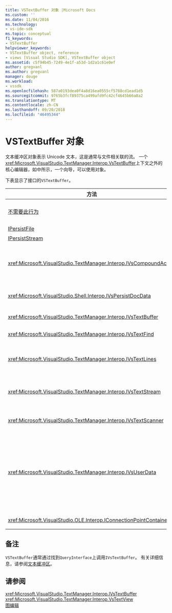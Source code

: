 ```yaml
---
title: VSTextBuffer 对象 |Microsoft Docs
ms.custom: ''
ms.date: 11/04/2016
ms.technology:
- vs-ide-sdk
ms.topic: conceptual
f1_keywords:
- VSTextBuffer
helpviewer_keywords:
- VSTextBuffer object, reference
- views [Visual Studio SDK], VSTextBuffer object
ms.assetid: c5f94b45-7249-4e1f-a53d-1d2a1c61e0ef
author: gregvanl
ms.author: gregvanl
manager: douge
ms.workload:
- vssdk
ms.openlocfilehash: 587a0193dea0f4a8d16ea0555cf5788cd1ead1d5
ms.sourcegitcommit: 9765b3fcf89375ca499afd9fc42cf4645b66a8a2
ms.translationtype: MT
ms.contentlocale: zh-CN
ms.lasthandoff: 09/20/2018
ms.locfileid: "46495344"
---
```

# <a name="vstextbuffer-object"></a>VSTextBuffer 对象
文本缓冲区对象表示 Unicode 文本，这是通常与文件相关联的流。 一个<xref:Microsoft.VisualStudio.TextManager.Interop.VsTextBuffer>上下文之外的核心编辑器，如中所示，一个向导，可以使用对象。  
  
 下表显示了接口的`VSTextBuffer`。  
  
|方法|描述|  
|------------|-----------------|  
|[不需要此行为](/windows/desktop/api/docobj/nn-docobj-iolecommandtarget)|标准 OLE 接口。 用于处理在缓冲区中撤消/重做。|  
|[IPersistFile](/windows/desktop/api/objidl/nn-objidl-ipersistfile)|标准 OLE 接口。|  
|[IPersistStream](/windows/desktop/api/objidl/nn-objidl-ipersiststream)|标准 OLE 接口。|  
|<xref:Microsoft.VisualStudio.TextManager.Interop.IVsCompoundAction>|可以创建复合音操作 （即，在撤消/重做单个单元进行分组的操作）。|  
|<xref:Microsoft.VisualStudio.Shell.Interop.IVsPersistDocData>|使文档数据管理的文本缓冲区的持久性。|  
|<xref:Microsoft.VisualStudio.TextManager.Interop.IVsTextBuffer>|提供基本服务;由多个客户端。|  
|<xref:Microsoft.VisualStudio.TextManager.Interop.IVsTextFind>|用于搜索缓冲区。|  
|<xref:Microsoft.VisualStudio.TextManager.Interop.IVsTextLines>|提供了读取和写入功能使用二维坐标。 继承自 `IVsTextBuffer`。|  
|<xref:Microsoft.VisualStudio.TextManager.Interop.IVsTextStream>|提供了读取和写入功能使用一维的坐标。 继承自 `IVsTextBuffer`。|  
|<xref:Microsoft.VisualStudio.TextManager.Interop.IVsTextScanner>|提供快速、 面向流的顺序访问缓冲区中的文本。|  
|<xref:Microsoft.VisualStudio.TextManager.Interop.IVsUserData>|提供对属性的泛型集合的访问。 最重要属性是缓冲区的名称或的名字对象。 通过创建 GUID 并使用它作为键，可以使用此接口在缓冲区中存储自己的随机数据。|  
|<xref:Microsoft.VisualStudio.OLE.Interop.IConnectionPointContainer>|支持连接点的事件。|  
  
## <a name="remarks"></a>备注  
 `VSTextBuffer`通常通过找到`QueryInterface`上调用`IVsTextBuffer`。 有关详细信息，请参阅[文本缓冲区](../extensibility/accessing-the-text-buffer-by-using-the-legacy-api.md)。  
  
## <a name="see-also"></a>请参阅  
 <xref:Microsoft.VisualStudio.TextManager.Interop.IVsTextBuffer>   
 <xref:Microsoft.VisualStudio.TextManager.Interop.VsTextView>   
 [图编辑](https://www.microsoft.com/download/details.aspx?id=55984)